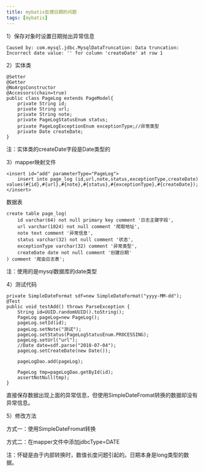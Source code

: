 ```yaml
---
title: mybatis处理日期的问题
tags: [mybatis]
---
```


1）保存对象时设置日期抛出异常信息

```
Caused by: com.mysql.jdbc.MysqlDataTruncation: Data truncation: Incorrect date value: '' for column 'createDate' at row 1
```

2）实体类

```
@Setter
@Getter
@NoArgsConstructor
@Accessors(chain=true)
public class PageLog extends PageModel{
    private String id;
    private String url;
    private String note;
    private PageLogStatusEnum status;
    private PageLogExceptionEnum exceptionType;//异常类型
    private Date createDate;
}
```

注：实体类的createDate字段是Date类型的

3）mapper映射文件

```
<insert id="add" parameterType="PageLog">
    insert into page_log (id,url,note,status,exceptionType,createDate) values(#{id},#{url},#{note},#{status},#{exceptionType},#{createDate});
</insert>
```

数据表

```
create table page_log(
    id varchar(64) not null primary key comment '日志主键字段',
    url varchar(1024) not null comment '爬取地址',
    note text comment '异常信息',
    status varchar(32) not null comment '状态',
    exceptionType varchar(32) comment '异常类型',
    createDate date not null comment '创建日期'
) comment '爬虫日志表';
```

注：使用的是mysql数据库的date类型

4）测试代码

```
private SimpleDateFormat sdf=new SimpleDateFormat("yyyy-MM-dd");
@Test
public void testAdd() throws ParseException {
    String id=UUID.randomUUID().toString();
    PageLog pageLog=new PageLog();
    pageLog.setId(id);
    pageLog.setNote("测试");
    pageLog.setStatus(PageLogStatusEnum.PROCESSING);
    pageLog.setUrl("url");
    //Date date=sdf.parse("2018-07-04");
    pageLog.setCreateDate(new Date());
    
    pageLogDao.add(pageLog);
    
    PageLog tmp=pageLogDao.getById(id);
    assertNotNull(tmp);
}
```

直接保存数据出现上面的异常信息，但使用SimpleDateFromat转换的数据却没有异常信息。

5）修改方法

方式一：使用SimpleDateFromat转换

方式二：在mapper文件中添加jdbcType=DATE

注：怀疑是由于内部转换时，数值长度问题引起的。日期本身是long类型的数据。